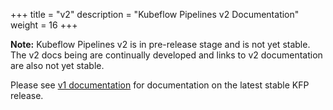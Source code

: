 +++
title = "v2"
description = "Kubeflow Pipelines v2 Documentation"
weight = 16
+++

**Note:** Kubeflow Pipelines v2 is in pre-release stage and is not yet stable. The v2 docs being are continually developed and links to v2 documentation are also not yet stable.

Please see [v1 documentation][v1-documentation] for documentation on the latest stable KFP release.

[v1-documentation]: /docs/components/pipelines/v1
